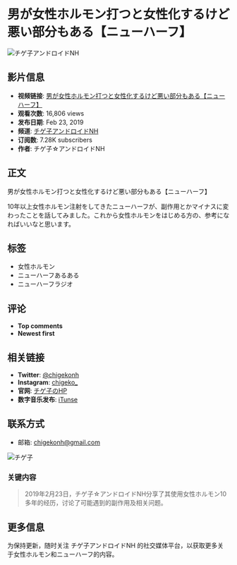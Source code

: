 # 男が女性ホルモン打つと女性化するけど悪い部分もある【ニューハーフ】

![チゲ子アンドロイドNH](https://i.ytimg.com/an/cCMH4h9_O5wymcfu_O0VZg/featured_channel.jpg?v=5d130327)

## 影片信息
- **视频链接**: [男が女性ホルモン打つと女性化するけど悪い部分もある【ニューハーフ】](https://www.youtube.com/watch?v=S-95RLA7sqU)
- **观看次数**: 16,806 views
- **发布日期**: Feb 23, 2019
- **频道**: [チゲ子アンドロイドNH](https://www.youtube.com/channel/UCcCMH4h9_O5wymcfu_O0VZg)
- **订阅数**: 7.28K subscribers
- **作者**: チゲ子☆アンドロイドNH

## 正文
男が女性ホルモン打つと女性化するけど悪い部分もある【ニューハーフ】

10年以上女性ホルモン注射をしてきたニューハーフが、副作用とかマイナスに変わったことを話してみました。これから女性ホルモンをはじめる方の、参考になればいいなと思います。

## 标签
- 女性ホルモン
- ニューハーフあるある
- ニューハーフラジオ

## 评论
- **Top comments**
- **Newest first**

## 相关链接
- **Twitter**: [@chigekonh](https://twitter.com/chigekonh)
- **Instagram**: [chigeko_](https://www.instagram.com/chigeko_/)
- **官网**: [チゲ子のHP](https://chigeko.amebaownd.com/)
- **数字音乐发布**: [iTunse](https://goo.gl/pnZM9U)

## 联系方式
- 邮箱: chigekonh@gmail.com

![チゲ子](https://yt3.ggpht.com/YiydYRiz7-YN1aJy0TobyZblpZm6AnprMN3k9xjBIB4nU9qT8i1K3bEoudf9XCUgjoV_9bRe=s48-c-k-c0x00ffffff-no-rj)

### 关键内容
> 2019年2月23日，チゲ子☆アンドロイドNH分享了其使用女性ホルモン10多年的经历，讨论了可能遇到的副作用及相关问题。

## 更多信息 
为保持更新，随时关注 チゲ子アンドロイドNH 的社交媒体平台，以获取更多关于女性ホルモン和ニューハーフ的内容。